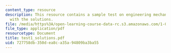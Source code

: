 ```yaml
---
content_type: resource
description: This resource contains a sample test on engineering mechanics, along
  with the solutions.
file: /media/https%3A/open-learning-course-data-rc.s3.amazonaws.com/1-060-engineering-mechanics-ii-spring-2006/727758db350dea8ca35a94809ba3ba55_test1_solutions.pdf
file_type: application/pdf
resourcetype: Document
title: test1_solutions.pdf
uid: 727758db-350d-ea8c-a35a-94809ba3ba55
---
```

